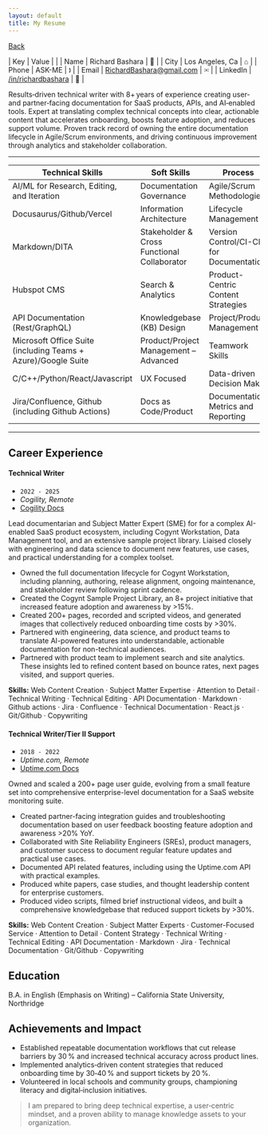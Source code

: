```yaml
---
layout: default
title: My Resume
---
```


[Back](index.html)



|  Key | Value  | |
| Name | Richard Bashara | 🧑 |
| City  | Los Angeles, Ca   | ⌂ |
| Phone  | ASK-ME   | 🕽  |
| Email  | [RichardBashara@gmail.com](mailto:richardbashara@gmail.com)  | ✉  |
| LinkedIn | [/in/richardbashara](https://www.linkedin.com/in/richardbashara/) | 💼  |

Results‑driven technical writer with 8+ years of experience creating user‑ and partner‑facing documentation for SaaS products, APIs, and AI‑enabled tools. Expert at translating complex technical concepts into clear, actionable content that accelerates onboarding, boosts feature adoption, and reduces support volume. Proven track record of owning the entire documentation lifecycle in Agile/Scrum environments, and driving continuous improvement through analytics and stakeholder collaboration. 

--------------

| Technical Skills | Soft Skills | Process |
| ----- | ---- | ----- |
| AI/ML for Research, Editing, and Iteration | Documentation Governance  | Agile/Scrum Methodologies 
| Docusaurus/Github/Vercel    | Information Architecture  | Lifecycle Management
| Markdown/DITA | Stakeholder & Cross Functional Collaborator | Version Control/CI-CD for Documentation 
| Hubspot CMS | Search & Analytics | Product-Centric Content Strategies 
| API Documentation (Rest/GraphQL) | Knowledgebase (KB) Design | Project/Product Management
| Microsoft Office Suite (including Teams + Azure)/Google Suite | Product/Project Management – Advanced | Teamwork Skills |
| C/C++/Python/React/Javascript | UX Focused | Data-driven Decision Maker
| Jira/Confluence, Github (including Github Actions) | Docs as Code/Product | Documentation Metrics and Reporting  |

--------------

## Career Experience


#### Technical Writer

* ``2022 - 2025``
* _Cogility, Remote_
* [Cogility Docs](docs.cogility.com)

Lead documentarian and Subject Matter Expert (SME) for for a complex AI-enabled SaaS product ecosystem, including  Cogynt Workstation, Data Management tool, and an extensive sample project library. Liaised closely with engineering and data science to document new features, use cases, and practical understanding for a complex toolset.  

* Owned the full documentation lifecycle for Cogynt Workstation, including planning, authoring, release alignment, ongoing maintenance, and stakeholder review following sprint cadence.
* Created the Cogynt Sample Project Library, an 8+ project initiative that increased feature adoption and awareness by >15%. 
* Created 200+ pages, recorded and scripted videos, and generated images that collectively reduced onboarding time costs by >30%. 
* Partnered with engineering, data science, and product teams to translate AI-powered features into understandable, actionable documentation for non-technical audiences.
* Partnered with product team to implement search and site analytics. These insights led to refined content based on bounce rates, next pages visited, and support queries. 


**Skills:** Web Content Creation · Subject Matter Expertise · Attention to Detail · Technical Writing · Technical Editing · API Documentation · Markdown · Github actions · Jira · Confluence · Technical Documentation · React.js · Git/Github · Copywriting


#### Technical Writer/Tier II Support

* ``2018 - 2022``
* _Uptime.com, Remote_
* [Uptime.com Docs](support.uptime.com)

Owned and scaled a 200+ page user guide, evolving from a small feature set into comprehensive enterprise-level documentation for a SaaS website monitoring suite.

* Created partner-facing integration guides and troubleshooting documentation based on user feedback boosting feature adoption and awareness >20% YoY.
* Collaborated with Site Reliability Engineers (SREs), product managers, and customer success to document regular feature updates and practical use cases.
* Documented API related features, including using the Uptime.com API with practical examples. 
* Produced white papers, case studies, and thought leadership content for enterprise customers.
* Produced video scripts, filmed brief instructional videos, and built a comprehensive knowledgebase that reduced support tickets by >30%.


**Skills:** Web Content Creation · Subject Matter Experts · Customer-Focused Service · Attention to Detail · Content Strategy · Technical Writing · Technical Editing · API Documentation · Markdown · Jira · Technical Documentation · Git/Github · Copywriting


## Education

B.A. in English (Emphasis on Writing) – California State University, Northridge


## Achievements and Impact 

* Established repeatable documentation workflows that cut release barriers by 30 % and increased technical accuracy across product lines.
* Implemented analytics‑driven content strategies that reduced onboarding time by 30‑40 % and support tickets by 20 %.
* Volunteered in local schools and community groups, championing literacy and digital‑inclusion initiatives.

> I am prepared to bring deep technical expertise, a user‑centric mindset, and a proven ability to manage knowledge assets to your organization.


